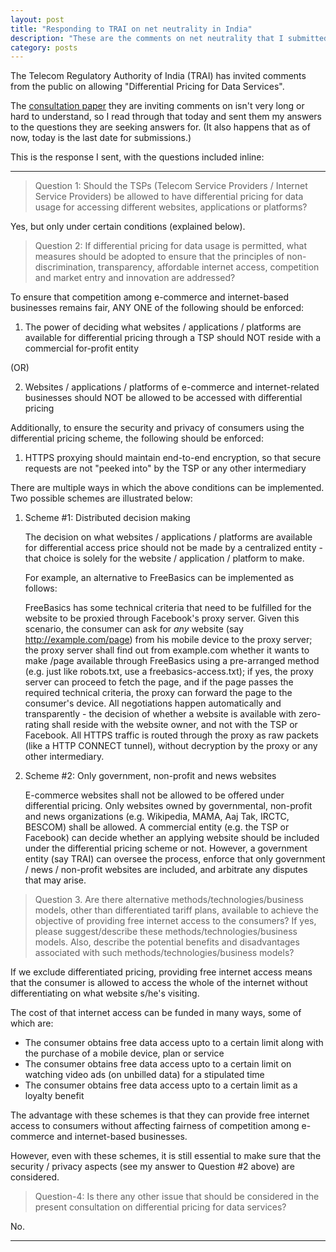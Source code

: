 ```yaml
---
layout: post
title: "Responding to TRAI on net neutrality in India"
description: "These are the comments on net neutrality that I submitted to the Telecom Regulatory Authority of India"
category: posts
---
```


The Telecom Regulatory Authority of India (TRAI) has invited comments
from the public on allowing "Differential Pricing for Data Services".

The [consultation paper](http://www.trai.gov.in/Content/ConDis/20761_0.aspx) they are inviting comments on isn't very long or hard to understand, so I read through that today and sent them my answers to the questions they are seeking answers for. (It also happens that as of now, today is the last date for submissions.)

This is the response I sent, with the questions included inline:

---

> Question 1: Should the TSPs (Telecom Service Providers / Internet
> Service Providers) be allowed to have differential pricing
> for data usage for accessing different websites, applications or
> platforms?

Yes, but only under certain conditions (explained below).

> Question 2: If differential pricing for data usage is permitted, what
> measures should be adopted to ensure that the principles of
> non-discrimination, transparency, affordable internet access,
> competition and market entry and innovation are addressed?

To ensure that competition among e-commerce and internet-based
businesses remains fair, ANY ONE of the following should be enforced:

 1. The power of deciding what websites / applications / platforms are
    available for differential pricing through a TSP should NOT reside
    with a commercial for-profit entity

 (OR)

 2. Websites / applications / platforms of e-commerce and
    internet-related businesses should NOT be allowed to be accessed
    with differential pricing

Additionally, to ensure the security and privacy of consumers using the
differential pricing scheme, the following should be enforced:

 1. HTTPS proxying should maintain end-to-end encryption, so that secure
    requests are not "peeked into" by the TSP or any other intermediary

There are multiple ways in which the above conditions can be
implemented. Two possible schemes are illustrated below:

 1. Scheme #1: Distributed decision making
 
    The decision on what websites / applications / platforms are
    available for differential access price should not be made by a
    centralized entity - that choice is solely for the website /
    application / platform to make.

    For example, an alternative to FreeBasics can be implemented as
    follows:
    
    FreeBasics has some technical criteria that need to be fulfilled for
    the website to be proxied through Facebook's proxy server. Given
    this scenario, the consumer can ask for *any* website (say
    http://example.com/page) from his mobile device to the proxy server;
    the proxy server shall find out from example.com whether it wants to
    make /page available through FreeBasics using a pre-arranged method
    (e.g. just like robots.txt, use a freebasics-access.txt); if yes,
    the proxy server can proceed to fetch the page, and if the page
    passes the required technical criteria, the proxy can forward the
    page to the consumer's device. All negotiations happen automatically
    and transparently - the decision of whether a website is available
    with zero-rating shall reside with the website owner, and not with
    the TSP or Facebook. All HTTPS traffic is routed through the proxy
    as raw packets (like a HTTP CONNECT tunnel), without decryption by
    the proxy or any other intermediary.

 2. Scheme #2: Only government, non-profit and news websites

    E-commerce websites shall not be allowed to be offered under
    differential pricing. Only websites owned by governmental,
    non-profit and news organizations (e.g. Wikipedia, MAMA, Aaj Tak,
    IRCTC, BESCOM) shall be allowed. A commercial entity (e.g. the TSP
    or Facebook) can decide whether an applying website should be
    included under the differential pricing scheme or not. However, a
    government entity (say TRAI) can oversee the process, enforce that
    only government / news / non-profit websites are included, and
    arbitrate any disputes that may arise.

> Question 3. Are there alternative methods/technologies/business
> models, other than differentiated tariff plans, available to achieve
> the objective of providing free internet access to the consumers? If
> yes, please suggest/describe these methods/technologies/business
> models. Also, describe the potential benefits and disadvantages
> associated with such methods/technologies/business models?

If we exclude differentiated pricing, providing free internet access
means that the consumer is allowed to access the whole of the internet
without differentiating on what website s/he's visiting.

The cost of that internet access can be funded in many ways, some of
which are:

 - The consumer obtains free data access upto to a certain limit along
   with the purchase of a mobile device, plan or service
 - The consumer obtains free data access upto to a certain limit on
   watching video ads (on unbilled data) for a stipulated time
 - The consumer obtains free data access upto to a certain limit as a
   loyalty benefit

The advantage with these schemes is that they can provide free internet
access to consumers without affecting fairness of competition among
e-commerce and internet-based businesses.

However, even with these schemes, it is still essential to make sure
that the security / privacy aspects (see my answer to Question #2 above)
are considered.

> Question-4: Is there any other issue that should be considered in the
> present consultation on differential pricing for data services?

No.

---


